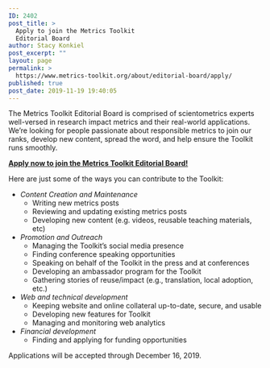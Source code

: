 ```yaml
---
ID: 2402
post_title: >
  Apply to join the Metrics Toolkit
  Editorial Board
author: Stacy Konkiel
post_excerpt: ""
layout: page
permalink: >
  https://www.metrics-toolkit.org/about/editorial-board/apply/
published: true
post_date: 2019-11-19 19:40:05
---
```

<!-- wp:paragraph -->
<p>The Metrics Toolkit Editorial Board is comprised of scientometrics experts well-versed in research impact metrics and their real-world applications.&nbsp; We’re looking for people passionate about responsible metrics to join our ranks, develop new content, spread the word, and help ensure the Toolkit runs smoothly.</p>
<!-- /wp:paragraph -->

<!-- wp:paragraph -->
<p><a href="https://forms.gle/vfYCqrUnyCGWkRRC6"><strong>Apply now to join the Metrics Toolkit Editorial Board!</strong></a></p>
<!-- /wp:paragraph -->

<!-- wp:paragraph -->
<p>Here are just some of the ways you can contribute to the Toolkit:</p>
<!-- /wp:paragraph -->

<!-- wp:list -->
<ul><li><em>Content Creation and Maintenance</em><ul><li>Writing new metrics posts</li><li>Reviewing and updating existing metrics posts</li><li>Developing new content (e.g. videos, reusable teaching materials, etc)</li></ul></li><li><em>Promotion and Outreach</em><ul><li>Managing the Toolkit’s social media presence</li><li>Finding conference speaking opportunities</li><li>Speaking on behalf of the Toolkit in the press and at conferences</li><li>Developing an ambassador program for the Toolkit</li><li>Gathering stories of reuse/impact (e.g., translation, local adoption, etc.)</li></ul></li><li><em>Web and technical development</em><ul><li>Keeping website and online collateral up-to-date, secure, and usable</li><li>Developing new features for Toolkit</li><li>Managing and monitoring web analytics</li></ul></li><li><em>Financial development</em><ul><li>Finding and applying for funding opportunities</li></ul></li></ul>
<!-- /wp:list -->

<!-- wp:paragraph -->
<p>Applications will be accepted through December 16, 2019.</p>
<!-- /wp:paragraph -->